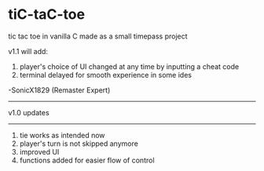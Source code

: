 # tiC-taC-toe
tic tac toe in vanilla C made as a small timepass project

v1.1 will add:
1. player's choice of UI changed at any time by inputting a cheat code
2. terminal delayed for smooth experience in some ides

-SonicX1829 (Remaster Expert)

______________
v1.0 updates
______________

1. tie works as intended now
2. player's turn is not skipped anymore
3. improved UI
4. functions added for easier flow of control
